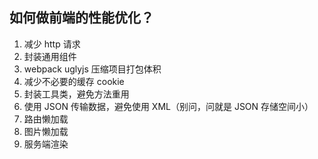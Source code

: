 ## 如何做前端的性能优化？

1. 减少 http 请求
2. 封装通用组件
3. webpack uglyjs 压缩项目打包体积
4. 减少不必要的缓存 cookie
5. 封装工具类，避免方法重用
6. 使用 JSON 传输数据，避免使用 XML（别问，问就是 JSON 存储空间小）
7. 路由懒加载
8. 图片懒加载
9. 服务端渲染

